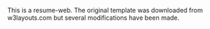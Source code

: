 This is a resume-web. The original template was downloaded from w3layouts.com
but several modifications have been made.

